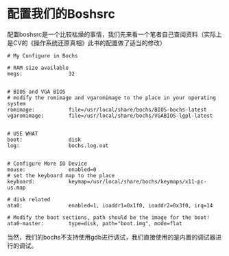 # 配置我们的Boshsrc

​	配置boshsrc是一个比较枯燥的事情，我们先来看一个笔者自己查阅资料（实际上是CV的《操作系统还原真相》此书的配置做了适当的修改）

```
# My Configure in Bochs

# RAM size available
megs:               32


# BIOS and VGA BIOS
# modify the romimage and vgaromimage to the place in your operating system
romimage:           file=/usr/local/share/bochs/BIOS-bochs-latest
vgaromimage:        file=/usr/local/share/bochs/VGABIOS-lgpl-latest


# USE WHAT
boot:               disk
log:                bochs.log.out


# Configure More IO Device
mouse:              enabled=0
# set the keyboard map to the place
keyboard:           keymap=/usr/local/share/bochs/keymaps/x11-pc-us.map

# disk related
ata0:               enabled=1, ioaddr1=0x1f0, ioaddr2=0x3f0, irq=14

# Modify the boot sections, path should be the image for the boot!
ata0-master:        type=disk, path="boot.img", mode=flat
```

​	当然，我们的bochs不支持使用gdb进行调试，我们直接使用的是内置的调试器进行的调试。